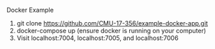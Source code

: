 Docker Example

1) git clone https://github.com/CMU-17-356/example-docker-app.git
2) docker-compose up (ensure docker is running on your computer)
3) Visit localhost:7004, localhost:7005, and localhost:7006
